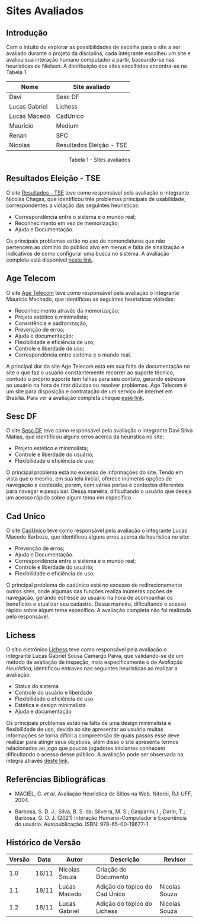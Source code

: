 # Sites Avaliados

## Introdução

Com o intuito de explorar as possibilidades de escolha para o site a ser avaliado durante o projeto da disciplina, cada integrante escolheu um site e avaliou sua interação humano computador a partir, baseando-se nas heurísticas de Nielsen. A distribuição dos sites escolhidos encontra-se na Tabela 1.

| Nome          | Site avaliado            |
| ------------- | ------------------------ |
| Davi          | Sesc DF                  |
| Lucas Gabriel | Lichess                  |
| Lucas Macedo  | CadUnico                 |
| Maurício      | Medium                   |
| Renan         | SPC                      |
| Nicolas       | Resultados Eleição - TSE |

<div style="text-align: center">
<p> Tabela 1 - Sites avaliados </p>
</div>

## Resultados Eleição - TSE

O site [Resultados - TSE](https://resultados.tse.jus.br/oficial/app/index.html#/eleicao/resultados) teve como responsável pela avaliação o integrante Nicolas Chagas, que identificou três problemas principais de usabilidade, correspondentes a violação das seguintes heurísticas:

- Correspondência entre o sistema e o mundo real;
- Reconhecimento em vez de memorização;
- Ajuda e Documentação.

Os principais problemas estão no uso de nomenclaturas que não pertencem ao domínio do público alvo em menus e falta de sinalização e indicativos de como configurar uma busca no sistema. A avaliação completa está disponível [neste link](sites_avaliados/resultados_tse.md).

## Age Telecom

O site [Age Telecom](https://www.agetelecom.com.br) teve como responsável pela avaliação o integrante Mauricio Machado, que identificou as seguintes heurísticas violadas:

- Reconhecimento através da memorização;
- Projeto estético e minimalista;
- Consistência e padronização;
- Prevenção de erros;
- Ajuda e documentação;
- Flexibilidade e eficiência de uso;
- Controle e liberdade de uso;
- Correspondência entre sistema e o mundo real.

A principal dor do site Age Telecom está em sua falta de documentação no site o que faz o usuário constantemente recorrer ao suporte técnico, contudo o próprio suporte tem falhas para seu contato, gerando estresse ao usuário na hora de tirar dúvidas ou resolver problemas.
Age Telecom é um site para disposição e contratação de um serviço de internet em Brasília. Para ver a avaliação completa cheque [esse link](sites_avaliados/resultados_age_telecom.md).

## Sesc DF

O site [Sesc DF](https://www.sescdf.com.br) teve como responsável pela avaliação o integrante Davi Silva Matias, que identificou alguns erros acerca da heurística no site:

- Projeto estético e minimalista;
- Controle e liberdade do usuário;
- Flexibilidade e eficiência de uso;

O principal problema está no excesso de informações do site. Tendo em vista que o mesmo, em sua tela inicial, oferece inúmeras opções de navegação e conteúdo, porem, com várias portas e contextos diferentes para navegar e pesquisar. Dessa maneira, dificultando o usuário que deseja um acesso rápido sobre algum tema em específico.

## Cad Unico

O site [CadUnico](https://cadunico.dataprev.gov.br/#/home) teve como responsável pela avaliação o integrante Lucas Macedo Barboza, que identificou alguns erros acerca da heurística no site:

- Prevenção de erros;
- Ajuda e Documentação.
- Correspondência entre o sistema e o mundo real;
- Controle e liberdade do usuário;
- Flexibilidade e eficiência de uso;

O principal problema do cadúnico está no excesso de redirecionamento outros sites, onde algumas das funções realiza inúmeras opções de navegação, gerando estresse ao usuário na hora de acompanhar os benefícios e atualizar seu cadastro. Dessa maneira, dificultando o acesso rápido sobre algum tema específico.
A avaliação completa não foi realizada pelo responsável.

## Lichess

O sítio eletrônico [Lichess](https://lichess.org) teve como responsável pela avaliação o integrante Lucas Gabriel Sousa Camargo Paiva, que validando-se de um método de avaliação de inspeção, mais especificamente o de _Avaliação Heurística_, identificou entraves nas seguintes heurísticas ao realizar a avaliação:

- Status do sistema
- Controle do usuário e liberdade
- Flexibilidade e eficiência de uso
- Estética e design minimalista
- Ajuda e documentação

Os principais problemas estão na falta de uma design minimalista e flexibilidade de uso, devido ao site apresentar ao usuário muitas informações se torna difícil a compreensão de quais passos esse deve realizar para atingir seus objetivos, além disso o site apresenta termos relacionados ao jogo que poucos jogadores iniciantes conhecem dificultando o acesso desse público. A avaliação pode ser observada na íntegra através [deste link](sites_avaliados/resultados_lichess.pdf).

## Referências Bibliográficas

- MACIEL, C. _et al_. Avaliação Heurística de Sítios na Web. Niterói, RJ: UFF, 2004.

- Barbosa, S. D. J.; Silva, B. S. da; Silveira, M. S.; Gasparini, I.; Darin, T.; Barbosa, G. D. J. (2021) Interação Humano-Computador e Experiência do usuário. Autopublicação. ISBN: 978-65-00-19677-1.

## Histórico de Versão

| Versão | Data  | Autor         | Descrição                     | Revisor |
| ------ | ----- | ------------- | ----------------------------- | ------- |
| 1.0    | 16/11 | Nicolas Souza | Criação do Documento          |         |
| 1.1    | 18/11 | Lucas Macedo  | Adição do tópico do Cad Único |  Nicolas Souza  |
| 1.2    | 18/11 | Lucas Gabriel | Adição do tópico do Lichess   |  Nicolas Souza  |
